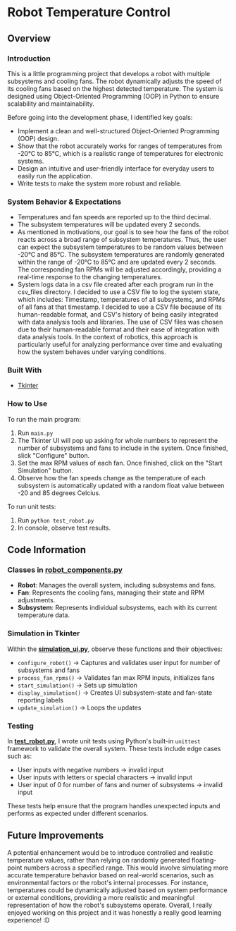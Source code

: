 # Robot Temperature Control

## Overview
### Introduction
This is a little programming project that develops a robot with multiple subsystems and cooling fans. The robot dynamically adjusts the speed of its cooling fans based on the highest detected temperature. The system is designed using Object-Oriented Programming (OOP) in Python to ensure scalability and maintainability.

Before going into the development phase, I identified key goals:
- Implement a clean and well-structured Object-Oriented Programming (OOP) design.
- Show that the robot accurately works for ranges of temperatures from -20°C to 85°C, which is a realistic range of temperatures for electronic systems. 
- Design an intuitive and user-friendly interface for everyday users to easily run the application.
- Write tests to make the system more robust and reliable. 

### System Behavior & Expectations
- Temperatures and fan speeds are reported up to the third decimal. 
- The subsystem temperatures will be updated every 2 seconds.
- As mentioned in motivations, our goal is to see how the fans of the robot reacts across a broad range of subsystem temperatures. Thus, the user can expect the subsystem temperatures to be random values between 
-20°C and 85°C. The subsystem temperatures are randomly generated within the range of -20°C to 85°C and are updated every 2 seconds. The corresponding fan RPMs will be adjusted accordingly, providing a real-time response to the changing temperatures.
- System logs data in a csv file created after each program run in the csv_files directory. I decided to use a CSV file to log the system state, which includes: Timestamp, temperatures of all subsystems, and RPMs of all fans at that timestamp. I decided to use a CSV file because of its human-readable format, and CSV's history of being easily integrated with data analysis tools and libraries. The use of CSV files was chosen due to their human-readable format and their ease of integration with data analysis tools. In the context of robotics, this approach is particularly useful for analyzing performance over time and evaluating how the system behaves under varying conditions.

### Built With
- [Tkinter](https://docs.python.org/3/library/tkinter.html)

### How to Use
To run the main program:
1. Run `main.py`
2. The Tkinter UI will pop up asking for whole numbers to represent the number of subsystems and fans to include in the system. Once finished, slick "Configure" button.
3. Set the max RPM values of each fan. Once finished, click on the "Start Simulation" button.
4. Observe how the fan speeds change as the temperature of each subsystem is automatically updated with a random float value between -20 and 85 degrees Celcius.

To run unit tests:
1. Run `python test_robot.py`
2. In console, observe test results.

## Code Information
### Classes in [**robot_components.py**](robot_components.py)
- **Robot**: Manages the overall system, including subsystems and fans.
- **Fan**: Represents the cooling fans, managing their state and RPM adjustments.
- **Subsystem**: Represents individual subsystems, each with its current temperature data.

### Simulation in Tkinter
Within the [**simulation_ui.py**](simulation.py), observe these functions and their objectives:
- `configure_robot()` → Captures and validates user input for number of subsystems and fans
- `process_fan_rpms()` → Validates fan max RPM inputs, initializes fans
- `start_simulation()` → Sets up simulation
- `display_simulation()` → Creates UI subsystem-state and fan-state reporting labels
- `update_simulation()` → Loops the updates

### Testing
In [**test_robot.py**](test_robot.py), I wrote unit tests using Python's built-in `unittest` framework to validate the overall system. These tests include edge cases such as:
- User inputs with negative numbers → invalid input
- User inputs with letters or special characters → invalid input
- User input of 0 for number of fans and numer of subsystems → invalid input

These tests help ensure that the program handles unexpected inputs and performs as expected under different scenarios.

## Future Improvements
A potential enhancement would be to introduce controlled and realistic temperature values, rather than relying on randomly generated floating-point numbers across a specified range. This would involve simulating more accurate temperature behavior based on real-world scenarios, such as environmental factors or the robot's internal processes. For instance, temperatures could be dynamically adjusted based on system performance or external conditions, providing a more realistic and meaningful representation of how the robot's subsystems operate.
Overall, I really enjoyed working on this project and it was honestly a really good learning experience! :D
